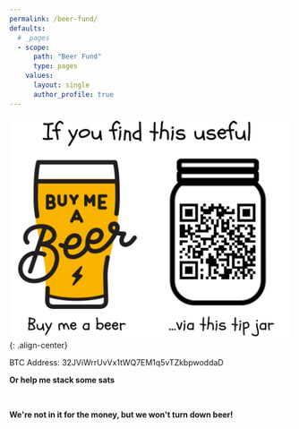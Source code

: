 ```yaml
---
permalink: /beer-fund/
defaults:
  # _pages
  - scope:
      path: "Beer Fund"
      type: pages
    values:
      layout: single
      author_profile: true
---
```



![](/assets/images/tip.jpg){: .align-center}

BTC Address: 32JViWrrUvVx1tWQ7EM1q5vTZkbpwoddaD

**Or help me stack some sats**

<!-- Beginning of tippin.me Button -->
<div id="tippin-button" data-dest="_joerodgers" align="center"></div>
<script src="https://tippin.me/buttons/tip.js" type="text/javascript"></script>
<!-- End of tippin.me Button -->

<br>

**We're not in it for the money, but we won't turn down beer!**